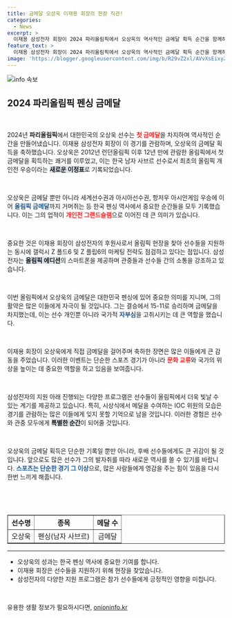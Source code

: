 ```yaml
---
title: 금메달 오상욱 이재용 회장의 현장 직관!
categories:
  - News
excerpt: >
  이재용 삼성전자 회장이 2024 파리올림픽에서 오상욱의 역사적인 금메달 획득 순간을 함께하며 감격의 현장을 지켰다. 한국 펜싱 최초의 개인전 그랜드슬램을 이룬 오상욱의 쾌거, 그 뒷이야기는?
feature_text: >
  이재용 삼성전자 회장이 2024 파리올림픽에서 오상욱의 역사적인 금메달 획득 순간을 함께하며 감격의 현장을 지켰다. 한국 펜싱 최초의 개인전 그랜드슬램을 이룬 오상욱의 쾌거, 그 뒷이야기는?
image: 'https://blogger.googleusercontent.com/img/b/R29vZ2xl/AVvXsEixyZcFfHzMRdzZMjFBmAUKJYCLCGyLL1o632UiGVXcaFdKo_bkvkuCioo0uUKlGfBVcT3P84aROyZIXSBEx3Aw5nCQ3pTgDom1WDC4m8eifvWiAmWEEVb4x6G_l8C0QH225ldMjyaFvpxGEBGNO37VmDTDMHGhJPq73UglMfDca1-0aw/s1600/blogspot.png'
---
```


<p><img src="https://blogger.googleusercontent.com/img/b/R29vZ2xl/AVvXsEixyZcFfHzMRdzZMjFBmAUKJYCLCGyLL1o632UiGVXcaFdKo_bkvkuCioo0uUKlGfBVcT3P84aROyZIXSBEx3Aw5nCQ3pTgDom1WDC4m8eifvWiAmWEEVb4x6G_l8C0QH225ldMjyaFvpxGEBGNO37VmDTDMHGhJPq73UglMfDca1-0aw/s1600/blogspot.png" alt="info 속보" /></p>

<h2 data-ke-size="size26">2024 파리올림픽 펜싱 금메달</h2>

<p data-ke-size="size16">&nbsp;</p>

<p>2024년 <b>파리올림픽</b>에서 대한민국의 오상욱 선수는 <b><span style="color: #ee2323;">첫 금메달</span></b>을 차지하며 역사적인 순간을 만들어냈습니다. 이재용 삼성전자 회장이 이 경기를 관람하며, 오상욱의 금메달 획득을 축하했습니다. 오상욱은 2012년 런던올림픽 이후 12년 만에 관람한 올림픽에서 첫 금메달을 획득하는 쾌거를 이루었고, 이는 한국 남자 사브르 선수로서 최초의 올림픽 개인전 우승이라는 <b><span style="background-color: #21538527;">새로운 이정표</span></b>로 기록되었습니다. </p>

<p data-ke-size="size16">&nbsp;</p>

<p>오상욱은 금메달 뿐만 아니라 세계선수권과 아시아선수권, 항저우 아시안게임 우승에 이어 <b><span style="color: #1a5490;">올림픽 금메달</span></b>까지 거머쥐는 등 한국 펜싱 역사에서 중요한 순간들을 모두 기록했습니다. 이는 그의 업적이 <b><span style="color: #ee2323;">개인전 그랜드슬램</span></b>으로 이어진 데 큰 의미가 있습니다.</p>

<p data-ke-size="size16">&nbsp;</p>

<p>중요한 것은 이재용 회장이 삼성전자의 후원사로서 올림픽 현장을 찾아 선수들을 지원하는 동시에 갤럭시 Z 폴드6 및 Z 플립6의 마케팅 전략도 점검하고 있다는 점입니다. 삼성전자는 <b><span style="background-color: #21538527;">올림픽 에디션</span></b>의 스마트폰을 제공하며 관중들과 선수들 간의 소통을 강조하고 있습니다.</p>

<p data-ke-size="size16">&nbsp;</p>

<p>이번 올림픽에서 오상욱의 금메달은 대한민국 펜싱에 있어 중요한 의미를 지니며, 그의 활약은 많은 이들에게 자극이 될 것입니다. 그는 결승에서 15-11로 승리하며 금메달을 차지했는데, 이는 선수 개인뿐 아니라 국가적 <b><span style="color: #1a5490;">자부심</span></b>을 고취시키는 데 큰 역할을 했습니다.</p>

<p data-ke-size="size16">&nbsp;</p>

<p>이재용 회장이 오상욱에게 직접 금메달을 걸어주며 축하한 장면은 많은 이들에게 큰 감동을 주었습니다. 이러한 이벤트는 단순한 스포츠 경기가 아니라 <b><span style="color: #ee2323;">문화 교류</span></b>와 국가의 위상을 높이는 데 중요한 역할을 하고 있음을 보여줍니다.</p>

<p data-ke-size="size16">&nbsp;</p>

<p>삼성전자의 지원 아래 진행되는 다양한 프로그램은 선수들이 올림픽에서 더욱 빛날 수 있는 계기를 제공하고 있습니다. 특히, 시상식에서 메달을 수여하는 IOC 위원의 모습은 경기를 관람하는 많은 이들에게 잊지 못할 기억으로 남을 것입니다. 이러한 경험은 선수와 관중 모두에게 <b><span style="background-color: #21538527;">특별한 순간</span></b>이 되어줄 것입니다.</p>

<p data-ke-size="size16">&nbsp;</p>

<p>오상욱의 금메달 획득은 단순한 기록일 뿐만 아니라, 후배 선수들에게도 큰 귀감이 될 것입니다. 앞으로도 많은 선수가 그의 발자취를 따라 새로운 역사를 쓸 수 있기를 바랍니다. <b><span style="color: #1a5490;">스포츠는 단순한 경기 그 이상</span></b>으로, 많은 사람들에게 영감을 주는 힘이 있음을 다시 한번 느끼게 해줍니다.</p>

<p data-ke-size="size16">&nbsp;</p>

<p><br></p>

<table style="width: 100%; border-collapse: collapse;" border="1">
  <thead>
    <tr style="height: 30px;">
      <th style="text-align: center; height: 30px;"><b>선수명</b></th>
      <th style="text-align: center; height: 30px;"><b>종목</b></th>
      <th style="text-align: center; height: 30px;"><b>메달 수</b></th>
    </tr>
  </thead>
  <tbody>
    <tr style="height: 30px;">
      <td style="text-align: center; height: 30px;">오상욱</td>
      <td style="text-align: center; height: 30px;">펜싱(남자 사브르)</td>
      <td style="text-align: center; height: 30px;">금메달</td>
    </tr>
  </tbody>
</table>

<hr> 

<ul>
  <li>오상욱의 성과는 한국 펜싱 역사에 중요한 기여를 합니다.</li>
  <li>이재용 회장은 선수들을 지원하기 위해 현장을 찾았습니다.</li>
  <li>삼성전자의 다양한 지원 프로그램은 참가 선수들에게 긍정적인 영향을 미칩니다.</li>
</ul> 

<p data-ke-size="size16">&nbsp;</p>
유용한 생활 정보가 필요하시다면, <a href="https://onioninfo.kr" rel="dofollow">onioninfo.kr</a>


